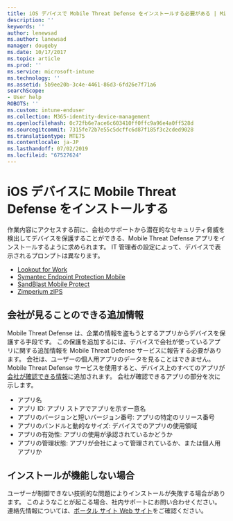 ```yaml
---
title: iOS デバイスで Mobile Threat Defense をインストールする必要がある | Microsoft Docs
description: ''
keywords: ''
author: lenewsad
ms.author: lanewsad
manager: dougeby
ms.date: 10/17/2017
ms.topic: article
ms.prod: ''
ms.service: microsoft-intune
ms.technology: ''
ms.assetid: 5b9ee20b-3c4e-4461-86d3-6fd26e7f71a6
searchScope:
- User help
ROBOTS: ''
ms.custom: intune-enduser
ms.collection: M365-identity-device-management
ms.openlocfilehash: 0c72fb6e7ace6c603410ff0ffc9a96e4a0ff528d
ms.sourcegitcommit: 7315fe72b7e55c5dcffc6d87f185f3c2cded9028
ms.translationtype: MTE75
ms.contentlocale: ja-JP
ms.lasthandoff: 07/02/2019
ms.locfileid: "67527624"
---
```

# <a name="install-mobile-threat-defense-on-your-ios-device"></a>iOS デバイスに Mobile Threat Defense をインストールする


作業内容にアクセスする前に、会社のサポートから潜在的なセキュリティ脅威を検出してデバイスを保護することができる、Mobile Threat Defense アプリをインストールするように求められます。 IT 管理者の設定によって、デバイスで表示されるプロンプトは異なります。


* [Lookout for Work](you-are-prompted-to-install-lookout-for-work-ios.md)
* [Symantec Endpoint Protection Mobile](you-are-prompted-to-install-skycure-ios.md)
* [SandBlast Mobile Protect](you-are-prompted-to-install-sandblast-ios.md)
* [Zimperium zIPS](you-are-prompted-to-install-zips-ios.md)

## <a name="additional-information-your-company-can-see"></a>会社が見ることのできる追加情報

Mobile Threat Defense は、企業の情報を盗もうとするアプリからデバイスを保護する手段です。 この保護を追加するには、デバイスで会社が使っているアプリに関する追加情報を Mobile Threat Defense サービスに報告する必要があります。 会社は、ユーザーの個人用アプリのデータを見ることはできません。 Mobile Threat Defense サービスを使用すると、デバイス上のすべてのアプリが[会社が確認できる情報](what-info-can-your-company-see-when-you-enroll-your-device-in-intune.md)に追加されます。 会社が確認できるアプリの部分を次に示します。

* アプリ名
* アプリ ID: アプリ ストアでアプリを示す一意名
* アプリのバージョンと短いバージョン番号: アプリの特定のリリース番号
* アプリのバンドルと動的なサイズ: デバイスでのアプリの使用領域
* アプリの有効性: アプリの使用が承認されているかどうか
* アプリの管理状態: アプリが会社によって管理されているか、または個人用アプリか

## <a name="if-the-installation-doesnt-work"></a>インストールが機能しない場合

ユーザーが制御できない技術的な問題によりインストールが失敗する場合があります。 このようなことが起こる場合、社内サポートにお問い合わせください。 連絡先情報については、[ポータル サイト Web サイト](https://go.microsoft.com/fwlink/?linkid=2010980)をご確認ください。
